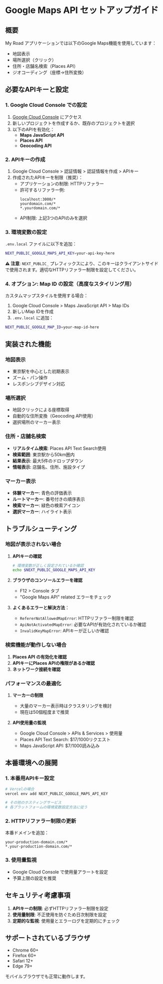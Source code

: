 # Google Maps API セットアップガイド

## 概要

My Road アプリケーションでは以下のGoogle Maps機能を使用しています：
- 地図表示
- 場所選択（クリック）
- 住所・店舗名検索（Places API）
- ジオコーディング（座標→住所変換）

## 必要なAPIキーと設定

### 1. Google Cloud Console での設定

1. [Google Cloud Console](https://console.cloud.google.com/) にアクセス
2. 新しいプロジェクトを作成するか、既存のプロジェクトを選択
3. 以下のAPIを有効化：
   - **Maps JavaScript API**
   - **Places API**
   - **Geocoding API**

### 2. APIキーの作成

1. Google Cloud Console > 認証情報 > 認証情報を作成 > APIキー
2. 作成されたAPIキーを制限（推奨）：
   - アプリケーションの制限: HTTPリファラー
   - 許可するリファラー例:
     ```
     localhost:3000/*
     yourdomain.com/*
     *.yourdomain.com/*
     ```
   - API制限: 上記3つのAPIのみを選択

### 3. 環境変数の設定

`.env.local` ファイルに以下を追加：

```bash
NEXT_PUBLIC_GOOGLE_MAPS_API_KEY=your-api-key-here
```

**⚠️ 注意**: `NEXT_PUBLIC_` プレフィックスにより、このキーはクライアントサイドで使用されます。適切なHTTPリファラー制限を設定してください。

### 4. オプション: Map ID の設定（高度なスタイリング用）

カスタムマップスタイルを使用する場合：

1. Google Cloud Console > Maps JavaScript API > Map IDs
2. 新しいMap IDを作成
3. `.env.local` に追加：
```bash
NEXT_PUBLIC_GOOGLE_MAP_ID=your-map-id-here
```

## 実装された機能

### 地図表示
- 東京駅を中心とした初期表示
- ズーム・パン操作
- レスポンシブデザイン対応

### 場所選択
- 地図クリックによる座標取得
- 自動的な住所変換（Geocoding API使用）
- 選択場所のマーカー表示

### 住所・店舗名検索
- **リアルタイム検索**: Places API Text Search使用
- **検索範囲**: 東京駅から50km圏内
- **結果表示**: 最大5件のドロップダウン
- **情報表示**: 店舗名、住所、施設タイプ

### マーカー表示
- **体験マーカー**: 青色の評価表示
- **ルートマーカー**: 番号付きの順序表示
- **検索マーカー**: 緑色の検索アイコン
- **選択マーカー**: ハイライト表示

## トラブルシューティング

### 地図が表示されない場合

1. **APIキーの確認**
   ```bash
   # 環境変数が正しく設定されているか確認
   echo $NEXT_PUBLIC_GOOGLE_MAPS_API_KEY
   ```

2. **ブラウザのコンソールエラーを確認**
   - F12 > Console タブ
   - "Google Maps API" related エラーをチェック

3. **よくあるエラーと解決方法**：
   - `RefererNotAllowedMapError`: HTTPリファラー制限を確認
   - `ApiNotActivatedMapError`: 必要なAPIが有効化されているか確認
   - `InvalidKeyMapError`: APIキーが正しいか確認

### 検索機能が動作しない場合

1. **Places API の有効化を確認**
2. **APIキーにPlaces APIの権限があるか確認**
3. **ネットワーク接続を確認**

### パフォーマンスの最適化

1. **マーカーの制限**
   - 大量のマーカー表示時はクラスタリングを検討
   - 現在は50個程度まで推奨

2. **API使用量の監視**
   - Google Cloud Console > APIs & Services > 使用量
   - Places API Text Search: $17/1000リクエスト
   - Maps JavaScript API: $7/1000読み込み

## 本番環境への展開

### 1. 本番用APIキー設定
```bash
# Vercelの場合
vercel env add NEXT_PUBLIC_GOOGLE_MAPS_API_KEY

# その他のホスティングサービス
# 各プラットフォームの環境変数設定方法に従う
```

### 2. HTTPリファラー制限の更新
本番ドメインを追加：
```
your-production-domain.com/*
*.your-production-domain.com/*
```

### 3. 使用量監視
- Google Cloud Console で使用量アラートを設定
- 予算上限の設定を推奨

## セキュリティ考慮事項

1. **APIキーの制限**: 必ずHTTPリファラー制限を設定
2. **使用量制限**: 不正使用を防ぐため日次制限を設定
3. **定期的な監視**: 使用量とエラーログを定期的にチェック

## サポートされているブラウザ

- Chrome 60+
- Firefox 60+
- Safari 12+
- Edge 79+

モバイルブラウザでも正常に動作します。
